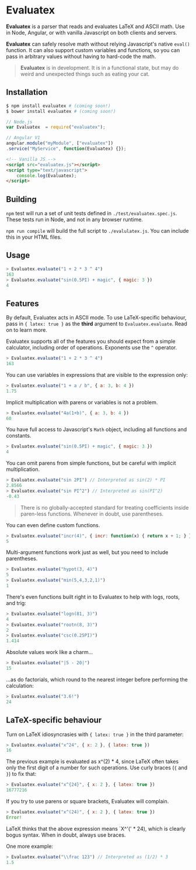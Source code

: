 Evaluatex
=========
**Evaluatex** is a parser that reads and evaluates LaTeX and ASCII math. Use in Node, Angular, or with vanilla Javascript on both clients and servers.

**Evaluatex** can safely resolve math without relying Javascript's native `eval()` function. It can also support custom variables and functions, so you can pass in arbitrary values without having to hard-code the math.

> **Evaluatex** is in development. It is in a functional state, but may do weird and unexpected things such as eating your cat.

Installation
-----
```bash
$ npm install evaluatex # (coming soon!)
$ bower install evaluatex # (coming soon!)
```

```javascript
// Node.js
var Evaluatex  = require("evaluatex");

// Angular V1
angular.module("myModule", ["evaluatex"])
.service("MyService", function(Evaluatex) {});
```

```html
<!-- Vanilla JS -->
<script src="evaluatex.js"></script>
<script type="text/javascript">
	console.log(Evaluatex);
</script>
```

Building
--------
`npm` test will run a set of unit tests defined in `./test/evaluatex.spec.js`. These tests run in Node, and not in any browser runtime.

`npm run compile` will build the full script to `./evalulatex.js`. You can include this in your HTML files.

Usage
-----
```javascript
> Evaluatex.evaluate("1 + 2 * 3 ^ 4")
163
> Evaluatex.evaluate("sin(0.5PI) + magic", { magic: 3 })
4
```

Features
--------
By default, Evaluatex acts in ASCII mode. To use LaTeX-specific behaviour, pass in `{ latex: true }` as the **third** argument to `Evaluatex.evaluate`. Read on to learn more.

Evaluatex supports all of the features you should expect from a simple calculator, including order of operations. Exponents use the `^` operator.

```javascript
> Evaluatex.evaluate("1 + 2 * 3 ^ 4")
163
```

You can use variables in expressions that are visible to the expression only:

```javascript
> Evaluatex.evaluate("1 + a / b", { a: 3, b: 4 })
1.75
```

Implicit multiplication with parens or variables is not a problem.

```javascript
> Evaluatex.evaluate("4a(1+b)", { a: 3, b: 4 })
60
```

You have full access to Javascript's `Math` object, including all functions and constants.

```javascript
> Evaluatex.evaluate("sin(0.5PI) + magic", { magic: 3 })
4
```

You can omit parens from simple functions, but be careful with implicit multiplication.
```javascript
> Evaluatex.evaluate("sin 2PI") // Interpreted as sin(2) * PI
2.8566
> Evaluatex.evaluate("sin PI^2") // Interpreted as sin(PI^2)
-0.43
```

> There is no globally-accepted standard for treating coefficients inside paren-less functions. Whenever in doubt, use parentheses.

You can even define custom functions.

```javascript
> Evaluatex.evaluate("incr(4)", { incr: function(x) { return x + 1; } })
5
```

Multi-argument functions work just as well, but you need to include parentheses.

```javascript
> Evaluatex.evaluate("hypot(3, 4)")
5
> Evaluatex.evaluate("min(5,4,3,2,1)")
1
```

There's even functions built right in to Evaluatex to help with logs, roots, and trig:

```javascript
> Evaluatex.evaluate("logn(81, 3)")
4
> Evaluatex.evaluate("rootn(8, 3)")
2
> Evaluatex.evaluate("csc(0.25PI)")
1.414
```

Absolute values work like a charm...

```javascript
> Evaluatex.evaluate("|5 - 20|")
15
```

...as do factorials, which round to the nearest integer before performing the calculation:

```javascript
> Evaluatex.evaluate("3.6!")
24
```

LaTeX-specific behaviour
------------------------
Turn on LaTeX idiosyncrasies with `{ latex: true }` in the third parameter:

```javascript
> Evaluatex.evaluate("x^24", { x: 2 }, { latex: true })
16
```

The previous example is evaluated as x^(2) * 4, since LaTeX often takes only the first digit of a number for such operations. Use curly braces (`{` and `}`) to fix that:

```javascript
> Evaluatex.evaluate("x^{24}", { x: 2 }, { latex: true })
16777216
```

If you try to use parens or square brackets, Evaluatex will complain.

```javascript
> Evaluatex.evaluate("x^(24)", { x: 2 }, { latex: true })
Error!
```

LaTeX thinks that the above expression means `X^'(' * 24), which is clearly bogus syntax. When in doubt, always use braces.

One more example:

```javascript
> Evaluatex.evaluate("\\frac 123") // Interpreted as (1/2) * 3
1.5
```
